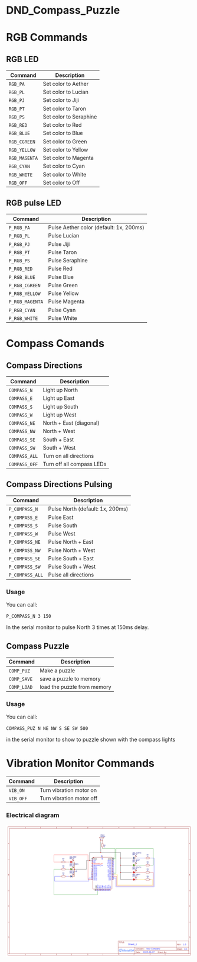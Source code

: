 # DND_Compass_Puzzle

# RGB Commands

## RGB LED


| Command       | Description            |
| ------------- | ---------------------- |
| `RGB_PA`      | Set color to Aether    |
| `RGB_PL`      | Set color to Lucian    |
| `RGB_PJ`      | Set color to Jiji      |
| `RGB_PT`      | Set color to Taron     |
| `RGB_PS`      | Set color to Seraphine |
| `RGB_RED`     | Set color to Red       |
| `RGB_BLUE`    | Set color to Blue      |
| `RGB_CGREEN`  | Set color to Green     |
| `RGB_YELLOW`  | Set color to Yellow    |
| `RGB_MAGENTA` | Set color to Magenta   |
| `RGB_CYAN`    | Set color to Cyan      |
| `RGB_WHITE`   | Set color to White     |
| `RGB_OFF`     | Set color to Off       |

## RGB pulse LED


| Command         | Description                             |
| --------------- | --------------------------------------- |
| `P_RGB_PA`      | Pulse Aether color (default: 1x, 200ms) |
| `P_RGB_PL`      | Pulse Lucian                            |
| `P_RGB_PJ`      | Pulse Jiji                              |
| `P_RGB_PT`      | Pulse Taron                             |
| `P_RGB_PS`      | Pulse Seraphine                         |
| `P_RGB_RED`     | Pulse Red                               |
| `P_RGB_BLUE`    | Pulse Blue                              |
| `P_RGB_CGREEN`  | Pulse Green                             |
| `P_RGB_YELLOW`  | Pulse Yellow                            |
| `P_RGB_MAGENTA` | Pulse Magenta                           |
| `P_RGB_CYAN`    | Pulse Cyan                              |
| `P_RGB_WHITE`   | Pulse White                             |

# Compass Comands

## Compass Directions


| Command       | Description               |
| ------------- | ------------------------- |
| `COMPASS_N`   | Light up North            |
| `COMPASS_E`   | Light up East             |
| `COMPASS_S`   | Light up South            |
| `COMPASS_W`   | Light up West             |
| `COMPASS_NE`  | North + East (diagonal)   |
| `COMPASS_NW`  | North + West              |
| `COMPASS_SE`  | South + East              |
| `COMPASS_SW`  | South + West              |
| `COMPASS_ALL` | Turn on all directions    |
| `COMPASS_OFF` | Turn off all compass LEDs |

## Compass Directions Pulsing


| Command         | Description                      |
| --------------- | -------------------------------- |
| `P_COMPASS_N`   | Pulse North (default: 1x, 200ms) |
| `P_COMPASS_E`   | Pulse East                       |
| `P_COMPASS_S`   | Pulse South                      |
| `P_COMPASS_W`   | Pulse West                       |
| `P_COMPASS_NE`  | Pulse North + East               |
| `P_COMPASS_NW`  | Pulse North + West               |
| `P_COMPASS_SE`  | Pulse South + East               |
| `P_COMPASS_SW`  | Pulse South + West               |
| `P_COMPASS_ALL` | Pulse all directions             |

### Usage


You can call:

```
P_COMPASS_N 3 150
```

In the serial monitor to pulse North 3 times at 150ms delay.

## Compass Puzzle

| Command     | Description                 |
| ----------- | --------------------------- |
| `COMP_PUZ`  | Make a puzzle               |
| `COMP_SAVE` | save a puzzle to memory     |
| `COMP_LOAD` | load the puzzle from memory |


### Usage

You can call:

```
COMPASS_PUZ N NE NW S SE SW 500
```

in the serial monitor to show to puzzle shown with the compass lights

# Vibration Monitor Commands

| Command   | Description              |
| --------- | ------------------------ |
| `VIB_ON`  | Turn vibration motor on  |
| `VIB_OFF` | Turn vibration motor off |


### Electrical diagram

![Alt text](documentation/Schematic_DND_Compass_Puzzle_2025-06-07.png)

